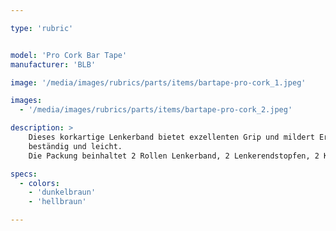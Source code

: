 ```yaml
---

type: 'rubric'


model: 'Pro Cork Bar Tape'
manufacturer: 'BLB'

image: '/media/images/rubrics/parts/items/bartape-pro-cork_1.jpeg'

images:
  - '/media/images/rubrics/parts/items/bartape-pro-cork_2.jpeg'

description: >
    Dieses korkartige Lenkerband bietet exzellenten Grip und mildert Erschütterungen. Es ist 
    beständig und leicht.
    Die Packung beinhaltet 2 Rollen Lenkerband, 2 Lenkerendstopfen, 2 Klebestreifen

specs:
  - colors:
    - 'dunkelbraun'
    - 'hellbraun'

---
```

